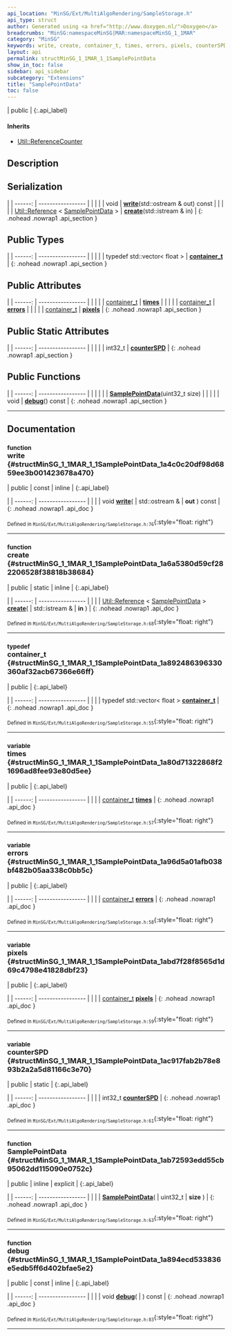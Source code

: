 ```yaml
---
api_location: "MinSG/Ext/MultiAlgoRendering/SampleStorage.h"
api_type: struct
author: Generated using <a href="http://www.doxygen.nl/">Doxygen</a>
breadcrumbs: "MinSG:namespaceMinSG|MAR:namespaceMinSG_1_1MAR"
category: "MinSG"
keywords: write, create, container_t, times, errors, pixels, counterSPD, SamplePointData, debug, SamplePointData, SamplePointData, SamplePointData
layout: api
permalink: structMinSG_1_1MAR_1_1SamplePointData
show_in_toc: false
sidebar: api_sidebar
subcategory: "Extensions"
title: "SamplePointData"
toc: false
---
```


| public |
{:.api_label}

#### Inherits

* [Util::ReferenceCounter](classUtil_1_1ReferenceCounter)


## Description





## Serialization

|
| ------: | ----------------- |
|  | |
| void | **[write](#structMinSG_1_1MAR_1_1SamplePointData_1a4c0c20df98d6859ee3b001423678a470)**(std::ostream & out) const |
|  | |
| [Util::Reference](classUtil_1_1Reference) < [SamplePointData](structMinSG_1_1MAR_1_1SamplePointData) > | **[create](#structMinSG_1_1MAR_1_1SamplePointData_1a6a5380d59cf282206528f38818b38684)**(std::istream & in) |
{: .nohead .nowrap1 .api_section }


## Public Types

|
| ------: | ----------------- |
|  | |
| typedef std::vector< float > | **[container_t](#structMinSG_1_1MAR_1_1SamplePointData_1a892486396330360af32acb67366e66ff)**  |
{: .nohead .nowrap1 .api_section }


## Public Attributes

|
| ------: | ----------------- |
|  | |
| [container_t](structMinSG_1_1MAR_1_1SamplePointData#structMinSG_1_1MAR_1_1SamplePointData_1a892486396330360af32acb67366e66ff) | **[times](#structMinSG_1_1MAR_1_1SamplePointData_1a80d71322868f21696ad8fee93e80d5ee)**  |
|  | |
| [container_t](structMinSG_1_1MAR_1_1SamplePointData#structMinSG_1_1MAR_1_1SamplePointData_1a892486396330360af32acb67366e66ff) | **[errors](#structMinSG_1_1MAR_1_1SamplePointData_1a96d5a01afb038bf482b05aa338c0bb5c)**  |
|  | |
| [container_t](structMinSG_1_1MAR_1_1SamplePointData#structMinSG_1_1MAR_1_1SamplePointData_1a892486396330360af32acb67366e66ff) | **[pixels](#structMinSG_1_1MAR_1_1SamplePointData_1abd7f28f8565d1d69c4798e41828dbf23)**  |
{: .nohead .nowrap1 .api_section }


## Public Static Attributes

|
| ------: | ----------------- |
|  | |
| int32_t | **[counterSPD](#structMinSG_1_1MAR_1_1SamplePointData_1ac917fab2b78e893b2a2a5d81166c3e70)**  |
{: .nohead .nowrap1 .api_section }


## Public Functions

|
| ------: | ----------------- |
|  | |
|  | **[SamplePointData](#structMinSG_1_1MAR_1_1SamplePointData_1ab72593edd55cb95062dd115090e0752c)**(uint32_t size) |
|  | |
| void | **[debug](#structMinSG_1_1MAR_1_1SamplePointData_1a894ecd533836e5edb5ff6d402bfae5e2)**() const |
{: .nohead .nowrap1 .api_section }


-------------------------------------------------------------------

## Documentation

### <small>function</small><br/> write {#structMinSG_1_1MAR_1_1SamplePointData_1a4c0c20df98d6859ee3b001423678a470}

| public | const | inline |
{:.api_label}

|
| ------: | ----------------- |
|  |
| void **[write](#structMinSG_1_1MAR_1_1SamplePointData_1a4c0c20df98d6859ee3b001423678a470)**( | std::ostream & | **out** ) const |
{: .nohead .nowrap1 .api_doc }





<sub>Defined in `MinSG/Ext/MultiAlgoRendering/SampleStorage.h:76`</sub>{:style="float: right"}

-------------------------------------------------------------------

### <small>function</small><br/> create {#structMinSG_1_1MAR_1_1SamplePointData_1a6a5380d59cf282206528f38818b38684}

| public | static | inline |
{:.api_label}

|
| ------: | ----------------- |
|  |
| [Util::Reference](classUtil_1_1Reference) < [SamplePointData](structMinSG_1_1MAR_1_1SamplePointData) > **[create](#structMinSG_1_1MAR_1_1SamplePointData_1a6a5380d59cf282206528f38818b38684)**( | std::istream & | **in** ) |
{: .nohead .nowrap1 .api_doc }





<sub>Defined in `MinSG/Ext/MultiAlgoRendering/SampleStorage.h:68`</sub>{:style="float: right"}

-------------------------------------------------------------------

### <small>typedef</small><br/> container_t {#structMinSG_1_1MAR_1_1SamplePointData_1a892486396330360af32acb67366e66ff}

| public |
{:.api_label}

|
| ------: | ----------------- |
|  |
| typedef std::vector< float > **[container_t](#structMinSG_1_1MAR_1_1SamplePointData_1a892486396330360af32acb67366e66ff)**  |
{: .nohead .nowrap1 .api_doc }





<sub>Defined in `MinSG/Ext/MultiAlgoRendering/SampleStorage.h:55`</sub>{:style="float: right"}

-------------------------------------------------------------------

### <small>variable</small><br/> times {#structMinSG_1_1MAR_1_1SamplePointData_1a80d71322868f21696ad8fee93e80d5ee}

| public |
{:.api_label}

|
| ------: | ----------------- |
|  |
| [container_t](structMinSG_1_1MAR_1_1SamplePointData#structMinSG_1_1MAR_1_1SamplePointData_1a892486396330360af32acb67366e66ff) **[times](#structMinSG_1_1MAR_1_1SamplePointData_1a80d71322868f21696ad8fee93e80d5ee)**  |
{: .nohead .nowrap1 .api_doc }





<sub>Defined in `MinSG/Ext/MultiAlgoRendering/SampleStorage.h:57`</sub>{:style="float: right"}

-------------------------------------------------------------------

### <small>variable</small><br/> errors {#structMinSG_1_1MAR_1_1SamplePointData_1a96d5a01afb038bf482b05aa338c0bb5c}

| public |
{:.api_label}

|
| ------: | ----------------- |
|  |
| [container_t](structMinSG_1_1MAR_1_1SamplePointData#structMinSG_1_1MAR_1_1SamplePointData_1a892486396330360af32acb67366e66ff) **[errors](#structMinSG_1_1MAR_1_1SamplePointData_1a96d5a01afb038bf482b05aa338c0bb5c)**  |
{: .nohead .nowrap1 .api_doc }





<sub>Defined in `MinSG/Ext/MultiAlgoRendering/SampleStorage.h:58`</sub>{:style="float: right"}

-------------------------------------------------------------------

### <small>variable</small><br/> pixels {#structMinSG_1_1MAR_1_1SamplePointData_1abd7f28f8565d1d69c4798e41828dbf23}

| public |
{:.api_label}

|
| ------: | ----------------- |
|  |
| [container_t](structMinSG_1_1MAR_1_1SamplePointData#structMinSG_1_1MAR_1_1SamplePointData_1a892486396330360af32acb67366e66ff) **[pixels](#structMinSG_1_1MAR_1_1SamplePointData_1abd7f28f8565d1d69c4798e41828dbf23)**  |
{: .nohead .nowrap1 .api_doc }





<sub>Defined in `MinSG/Ext/MultiAlgoRendering/SampleStorage.h:59`</sub>{:style="float: right"}

-------------------------------------------------------------------

### <small>variable</small><br/> counterSPD {#structMinSG_1_1MAR_1_1SamplePointData_1ac917fab2b78e893b2a2a5d81166c3e70}

| public | static |
{:.api_label}

|
| ------: | ----------------- |
|  |
| int32_t **[counterSPD](#structMinSG_1_1MAR_1_1SamplePointData_1ac917fab2b78e893b2a2a5d81166c3e70)**  |
{: .nohead .nowrap1 .api_doc }





<sub>Defined in `MinSG/Ext/MultiAlgoRendering/SampleStorage.h:61`</sub>{:style="float: right"}

-------------------------------------------------------------------

### <small>function</small><br/> SamplePointData {#structMinSG_1_1MAR_1_1SamplePointData_1ab72593edd55cb95062dd115090e0752c}

| public | inline | explicit |
{:.api_label}

|
| ------: | ----------------- |
|  |
|  **[SamplePointData](#structMinSG_1_1MAR_1_1SamplePointData_1ab72593edd55cb95062dd115090e0752c)**( | uint32_t | **size** ) |
{: .nohead .nowrap1 .api_doc }





<sub>Defined in `MinSG/Ext/MultiAlgoRendering/SampleStorage.h:63`</sub>{:style="float: right"}

-------------------------------------------------------------------

### <small>function</small><br/> debug {#structMinSG_1_1MAR_1_1SamplePointData_1a894ecd533836e5edb5ff6d402bfae5e2}

| public | const | inline |
{:.api_label}

|
| ------: | ----------------- |
|  |
| void **[debug](#structMinSG_1_1MAR_1_1SamplePointData_1a894ecd533836e5edb5ff6d402bfae5e2)**( |  ) const |
{: .nohead .nowrap1 .api_doc }





<sub>Defined in `MinSG/Ext/MultiAlgoRendering/SampleStorage.h:83`</sub>{:style="float: right"}

-------------------------------------------------------------------

